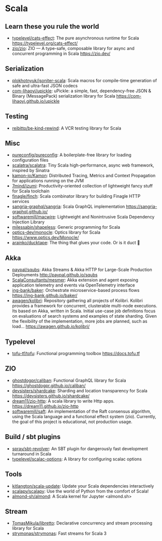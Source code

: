 # Scala

## Learn these you rule the world

- [typelevel/cats-effect](https://github.com/typelevel/cats-effect): The pure
  asynchronous runtime for Scala <https://typelevel.org/cats-effect/>
- [zio/zio](https://github.com/zio/zio): ZIO — A type-safe, composable library
  for async and concurrent programming in Scala <https://zio.dev/>

## Serialization

- [plokhotnyuk/jsoniter-scala](https://github.com/plokhotnyuk/jsoniter-scala):
  Scala macros for compile-time generation of safe and ultra-fast JSON codecs
- [com-lihaoyi/upickle](https://github.com/com-lihaoyi/upickle): uPickle: a
  simple, fast, dependency-free JSON & Binary (MessagePack) serialization
  library for Scala <https://com-lihaoyi.github.io/upickle>

## Testing

- [reibitto/be-kind-rewind](https://github.com/reibitto/be-kind-rewind): A VCR
  testing library for Scala

## Misc

- [pureconfig/pureconfig](https://github.com/pureconfig/pureconfig): A
  boilerplate-free library for loading configuration files
- [scalatra/scalatra](https://github.com/scalatra/scalatra): Tiny Scala
  high-performance, async web framework, inspired by Sinatra
- [kamon-io/Kamon](https://github.com/kamon-io/Kamon): Distributed Tracing,
  Metrics and Context Propagation for applications running on the JVM
- [7mind/izumi](https://github.com/7mind/izumi): Productivity-oriented
  collection of lightweight fancy stuff for Scala toolchain
- [finagle/finch](https://github.com/finagle/finch): Scala combinator library
  for building Finagle HTTP services
- [sangria-graphql/sangria](https://github.com/sangria-graphql/sangria): Scala
  GraphQL implementation <https://sangria-graphql.github.io/>
- [softwaremill/macwire](https://github.com/softwaremill/macwire): Lightweight
  and Nonintrusive Scala Dependency Injection Library
- [milessabin/shapeless](https://github.com/milessabin/shapeless): Generic
  programming for Scala
- [optics-dev/monocle](https://github.com/optics-dev/monocle): Optics library
  for Scala <https://www.optics.dev/Monocle/>
- [arainko/ducktape](https://github.com/arainko/ducktape): The thing that glues
  your code. Or is it duct 🤔

## Akka

- [paypal/squbs](https://github.com/paypal/squbs): Akka Streams & Akka HTTP for
  Large-Scale Production Deployments <http://paypal.github.io/squbs>
- [ScalaConsultants/mesmer](https://github.com/ScalaConsultants/mesmer): Akka
  extension and agent exposing application telemetry and events via
  OpenTelemetry interface
- [ing-bank/baker](https://github.com/ing-bank/baker): Orchestrate
  microservice-based process flows <https://ing-bank.github.io/baker/>
- [awagen/kolibri](https://github.com/awagen/kolibri): Repository gathering all
  projects of Kolibri. Kolibri provides a framework for concurrent, clusterable
  multi-node executions. Its based on Akka, written in Scala. Initial use-case
  job definitions focus on evaluations of search systems and examples of state
  sharding. Given the flexibility of the implementation, more jobs are planned,
  such as load... <https://awagen.github.io/kolibri/>

## Typelevel

- [tofu-tf/tofu](https://github.com/tofu-tf/tofu): Functional programming
  toolbox <https://docs.tofu.tf>

## ZIO

- [ghostdogpr/caliban](https://github.com/ghostdogpr/caliban): Functional
  GraphQL library for Scala <https://ghostdogpr.github.io/caliban/>
- [devsisters/shardcake](https://github.com/devsisters/shardcake): Sharding and
  location transparency for Scala <https://devsisters.github.io/shardcake/>
- [dream11/zio-http](https://github.com/dream11/zio-http): A scala library to
  write Http apps. <https://dream11.github.io/zio-http>
- [softwaremill/saft](https://github.com/softwaremill/saft): An implementation
  of the Raft consensus algorithm, using the Scala language and a functional
  effect system (zio). Currently, the goal of this project is educational, not
  production usage.

## Build / sbt plugins

- [spray/sbt-revolver](https://github.com/spray/sbt-revolver): An SBT plugin for
  dangerously fast development turnaround in Scala
- [typelevel/scalac-options](https://github.com/typelevel/scalac-options): A
  library for configuring scalac options

## Tools

- [kitlangton/scala-update](https://github.com/kitlangton/scala-update): Update
  your Scala dependencies interactively
- [scalapy/scalapy](https://github.com/scalapy/scalapy): Use the world of Python
  from the comfort of Scala!
- [almond-sh/almond](https://github.com/almond-sh/almond): A Scala kernel for
  Jupyter <almond.sh>

## Stream

- [TomasMikula/libretto](https://github.com/TomasMikula/libretto): Declarative
  concurrency and stream processing library for Scala
- [strymonas/strymonas](https://github.com/strymonas/strymonas): Fast streams
  for Scala 3
